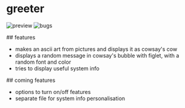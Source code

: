 # greeter

![preview](http://w-v.fr/img/greeter.png) ![bugs](http://w-v.fr/img/bugs.jpg)  


## features  

- makes an ascii art from pictures and displays it as cowsay's cow 
- displays a random message in cowsay's bubble with figlet, with a random font and color
- tries to display useful system info
  

## coming features  

- options to turn on/off features
- separate file for system info personalisation
  

